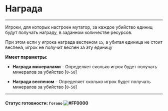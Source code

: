 # Награда

-----------
Игроки, для которых настроен мутатор, за каждое убийство единиц будут получать награду, в заданном количестве ресурсов.

При этом если у игрока награда веспеном `15`, а убитая единица не стоит веспена, игрок не получит веспен за эту единицу

**Имеет параметры:**
* **Награда минералами** - Определяет сколько игрок будет получать 
  минералов за убийство [`0-50`]


* **Награда веспеном** - Определяет сколько игрок будет получать 
  минералов за убийство [`0-50`]


---
#### Статус готовности: `Готово` ![#FF0000](https://via.placeholder.com/15/00FF00/000000?text=+)